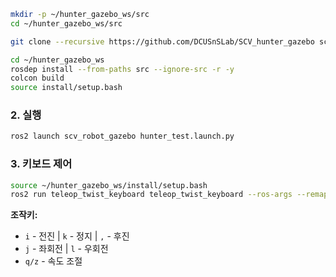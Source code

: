```bash
mkdir -p ~/hunter_gazebo_ws/src
cd ~/hunter_gazebo_ws/src

git clone --recursive https://github.com/DCUSnSLab/SCV_hunter_gazebo scv_robot_gazebo

cd ~/hunter_gazebo_ws
rosdep install --from-paths src --ignore-src -r -y
colcon build
source install/setup.bash
```

### 2. 실행

```bash
ros2 launch scv_robot_gazebo hunter_test.launch.py
```

### 3. 키보드 제어

```bash
source ~/hunter_gazebo_ws/install/setup.bash
ros2 run teleop_twist_keyboard teleop_twist_keyboard --ros-args --remap cmd_vel:=/ackermann_like_controller/cmd_vel
```

**조작키:**
- `i` - 전진 | `k` - 정지 | `,` - 후진
- `j` - 좌회전 | `l` - 우회전
- `q/z` - 속도 조절
